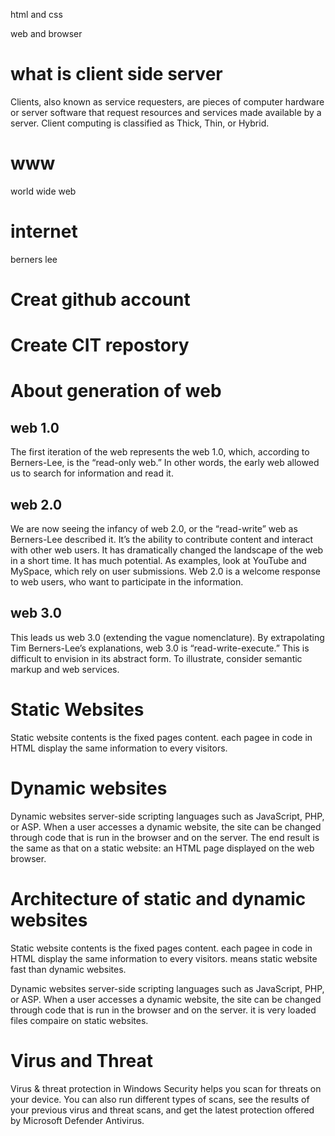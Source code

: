 html and css

web and browser 


# what is client side server
Clients, also known as service requesters, are pieces of computer hardware or server software that request resources and services made available by a server. Client computing is classified as Thick, Thin, or Hybrid. 

# www   

world wide web

# internet 
berners lee


# Creat github account 

# Create CIT repostory

# About generation of web
## web 1.0
The first iteration of the web represents the web 1.0, which, according to Berners-Lee, is the “read-only web.” In other words, the early web allowed us to search for information and read it.
## web 2.0
We are now seeing the infancy of web 2.0, or the “read-write” web as Berners-Lee described it. It’s the ability to contribute content and interact with other web users. It has dramatically changed the landscape of the web in a short time. It has much potential. As examples, look at YouTube and MySpace, which rely on user submissions. Web 2.0 is a welcome response to web users, who want to participate in the information.

## web 3.0
This leads us web 3.0 (extending the vague nomenclature). By extrapolating Tim Berners-Lee’s explanations, web 3.0 is “read-write-execute.” This is difficult to envision in its abstract form. To illustrate, consider semantic markup and web services.

# Static Websites
Static website contents is the fixed pages content. each pagee in code in HTML display the same information to every visitors.

# Dynamic websites
Dynamic websites server-side scripting languages such as JavaScript, PHP, or ASP. When a user accesses a dynamic website, the site can be changed through code that is run in the browser and on the server. The end result is the same as that on a static website: an HTML page displayed on the web browser.

# Architecture of static and dynamic websites
Static website contents is the fixed pages content. each pagee in code in HTML display the same information to every visitors. means static website fast than dynamic websites.


Dynamic websites server-side scripting languages such as JavaScript, PHP, or ASP. When a user accesses a dynamic website, the site can be changed through code that is run in the browser and on the server. it is very loaded files compaire on static websites.   

#  Virus and Threat

Virus & threat protection in Windows Security helps you scan for threats on your device. You can also run different types of scans, see the results of your previous virus and threat scans, and get the latest protection offered by Microsoft Defender Antivirus.


